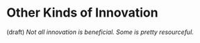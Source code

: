 # Other Kinds of Innovation
(draft) 
*Not all innovation is beneficial. Some is pretty resourceful.* 

